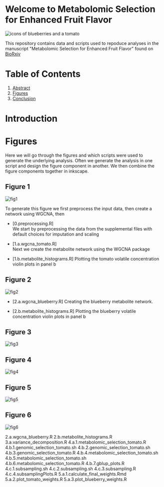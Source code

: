 # Welcome to Metabolomic Selection for Enhanced Fruit Flavor

![icons of blueberries and a tomato](./fruit_icons.svg)

This repository contains data and scripts used to repoduce analyses in the manuscript "Metabolomic Selection for Enhanced Fruit Flavor" found on [BioRxiv](https://www.biorxiv.org/content/10.1101/2020.09.17.302802v1.full)

# Table of Contents
1. [Abstract](#Abstract)
2. [Figures](#figures)
3. [Conclusion](#conclusion)

# Introduction <a name="introduction"></a>

# Figures <a name="figures"></a>

Here we will go through the figures and which scripts were used to generate the underlying analysis. Often we generate the analysis in one script and design the figure component in another. We then combine the figure components together in inkscape.


## Figure 1 <a name="fig1"></a>

![fig1](./figures/svgs/fig1.svg)

To generate this figure we first preprocess the input data, then create a network using WGCNA, then

* [0.preprocessing.R]   
We start by preprocessing the data from the supplemental files with default choices for imputation and scaling

* [1.a.wgcna_tomato.R]  
Next we create the metabolite network using the WGCNA package

* [1.b.metabolite_histograms.R]
Plotting the tomato volatile concentration violin plots in panel b



## Figure 2 <a name="fig2"></a>

![fig2](./figures/svgs/fig2.svg)

* [2.a.wgcna_blueberry.R]
Creating the blueberry metabolite network.

* [2.b.metabolite_histograms.R]
Plotting the blueberry volatile concentration violin plots in panel b



## Figure 3 <a name="fig3"></a>

![fig3](./figures/svgs/fig3.svg)

## Figure 4 <a name="fig4"></a>

![fig4](./figures/svgs/fig4.svg)

## Figure 5 <a name="fig5"></a>

![fig5](./figures/svgs/fig5.svg)

## Figure 6 <a name="fig6"></a>

![fig6](./figures/svgs/fig6.svg)





2.a.wgcna_blueberry.R
2.b.metabolite_histograms.R
3.a.variance_decomposition.R
4.a.1.metabolomic_selection_tomato.R
4.b.1.genomic_selection_tomato.sh
4.b.2.genomic_selection_tomato.sh
4.b.3.genomic_selection_tomato.R
4.b.4.metabolomic_selection_tomato.sh
4.b.5.metabolomic_selection_tomato.sh
4.b.6.metabolomic_selection_tomato.R
4.b.7.gblup_plots.R
4.c.1.subsampling.sh
4.c.2.subsampling.sh
4.c.3.subsampling.R
4.c.4.subsamplingPlots.R
5.a.1.calculate_final_weights.Rmd
5.a.2.plot_tomato_weights.R
5.a.3.plot_blueberry_weights.R
